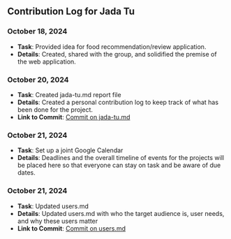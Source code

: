 ## Contribution Log for Jada Tu

### October 18, 2024
- **Task**: Provided idea for food recommendation/review application.
- **Details**: Created, shared with the group, and solidified the premise of the web application. 

### October 20, 2024
- **Task**: Created jada-tu.md report file
- **Details**: Created a personal contribution log to keep track of what has been done for the project. 
- **Link to Commit**: [Commit on jada-tu.md](https://github.com/addie-p/Team20-Project/commit/4192244a3d6ee6b385d6b716cb260b20d98b669d)

### October 21, 2024
- **Task**: Set up a joint Google Calendar
- **Details**: Deadlines and the overall timeline of events for the projects will be placed here so that everyone can stay on task and be aware of due dates.

### October 21, 2024
- **Task**: Updated users.md
- **Details**: Updated users.md with who the target audience is, user needs, and why these users matter 
- **Link to Commit**: [Commit on users.md](https://github.com/addie-p/Team20-Project/commit/d4c8e516b0f8a1595fe72a1bdad5b71eb3177abf)


